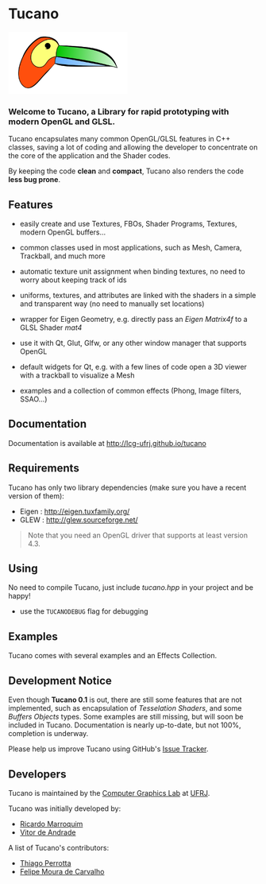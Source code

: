 Tucano
======

![tucano](tucano.png)

### Welcome to Tucano, a Library for rapid prototyping with modern OpenGL and GLSL.

Tucano encapsulates many common OpenGL/GLSL features in C++ classes, saving a lot of coding and allowing the developer to concentrate on the core of the application and the Shader codes.

By keeping the code **clean** and **compact**, Tucano also renders the code **less bug prone**.

## Features

* easily create and use Textures, FBOs, Shader Programs, Textures, modern OpenGL buffers...

* common classes used in most applications, such as Mesh, Camera, Trackball, and much more

* automatic texture unit assignment when binding textures, no need to worry about keeping track of ids

* uniforms, textures, and attributes are linked with the shaders in a simple and transparent way (no need to manually set locations)

* wrapper for Eigen Geometry, e.g. directly pass an *Eigen Matrix4f* to a GLSL Shader *mat4*

* use it with Qt, Glut, Glfw, or any other window manager that supports OpenGL

* default widgets for Qt, e.g. with a few lines of code open a 3D viewer with a trackball to visualize a Mesh

* examples and a collection of common effects (Phong, Image filters, SSAO...)

## Documentation

Documentation is available at http://lcg-ufrj.github.io/tucano


## Requirements

Tucano has only two library dependencies (make sure you have a recent version of them):

* Eigen : http://eigen.tuxfamily.org/
* GLEW : http://glew.sourceforge.net/
  
> Note that you need an OpenGL driver that supports at least version 4.3.

## Using

No need to compile Tucano, just include *tucano.hpp* in your project and be happy!

* use the `TUCANODEBUG` flag for debugging

## Examples

Tucano comes with several examples and an Effects Collection.

## Development Notice

Even though **Tucano 0.1** is out, there are still some features that are not implemented, such as encapsulation of 
*Tesselation Shaders*, and some *Buffers Objects* types. Some examples are still missing, but will soon be included in Tucano. Documentation is nearly up-to-date, but not 100%, completion is underway.

Please help us improve Tucano using GitHub's [Issue Tracker](https://github.com/LCG-UFRJ/tucano/issues).

## Developers

Tucano is maintained by the [Computer Graphics Lab](http://www.lcg.ufrj.br) at [UFRJ](http://www.ufrj.br).

Tucano was initially developed by:

- [Ricardo Marroquim](http://www.lcg.ufrj.br/Members/ricardo)
- [Vitor de Andrade](http://www.lcg.ufrj.br/Members/vitorandrade)

A list of Tucano's contributors:

- [Thiago Perrotta](http://www.lcg.ufrj.br/Members/thiago)
- [Felipe Moura de Carvalho](http://www.lcg.ufrj.br/Members/fmc)
